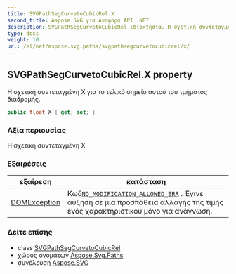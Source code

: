 ```yaml
---
title: SVGPathSegCurvetoCubicRel.X
second_title: Aspose.SVG για Αναφορά API .NET
description: SVGPathSegCurvetoCubicRel ιδιοκτησία. Η σχετική συντεταγμένη X για το τελικό σημείο αυτού του τμήματος διαδρομής.
type: docs
weight: 10
url: /el/net/aspose.svg.paths/svgpathsegcurvetocubicrel/x/
---
```

## SVGPathSegCurvetoCubicRel.X property

Η σχετική συντεταγμένη X για το τελικό σημείο αυτού του τμήματος διαδρομής.

```csharp
public float X { get; set; }
```

### Αξία περιουσίας

Η σχετική συντεταγμένη Χ

### Εξαιρέσεις

| εξαίρεση | κατάσταση |
| --- | --- |
| [DOMException](../../../aspose.svg.dom/domexception/) | Κωδ[`NO_MODIFICATION_ALLOWED_ERR`](../../../aspose.svg.dom/domexception/no_modification_allowed_err/) . Έγινε αύξηση σε μια προσπάθεια αλλαγής της τιμής ενός χαρακτηριστικού μόνο για ανάγνωση. |

### Δείτε επίσης

* class [SVGPathSegCurvetoCubicRel](../)
* χώρος ονομάτων [Aspose.Svg.Paths](../../svgpathsegcurvetocubicrel/)
* συνέλευση [Aspose.SVG](../../../)


